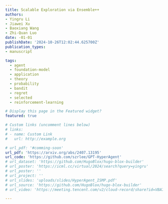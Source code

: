 ```yaml
---
title: Scalable Exploration via Ensemble++
authors:
- Yingru Li
- Jiawei Xu
- Baoxiang Wang
- Zhi-Quan Luo
date: -01-01
publishDate: '2024-10-26T12:02:44.625700Z'
publication_types:
- manuscript

tags:
  - agent
  - foundation-model
  - application
  - theory
  - probability
  - bandit
  - regret
  - selected
  - reinforcement-learning

# Display this page in the Featured widget?
featured: true

# Custom links (uncomment lines below)
# links:
# - name: Custom Link
#   url: http://example.org

# url_pdf: '#comming-soon'
url_pdf: 'https://arxiv.org/abs/2407.13195'
url_code: 'https://github.com/szrlee/GPT-HyperAgent'
# url_dataset: 'https://github.com/HugoBlox/hugo-blox-builder'
# url_poster: 'https://icml.cc/virtual/2024/search?query=yingru'
# url_poster: ''
# url_project: ''
# url_slides: 'uploads/slides/HyperAgent_ISMP.pdf'
# url_source: 'https://github.com/HugoBlox/hugo-blox-builder'
# url_video: 'https://meeting.tencent.com/v2/cloud-record/share?id=VBA718MUvruzY8OnuGI95X8pXtzeK3DooYLckwPKh4M&from=3&record_type=1&is-single=true'

---
```

